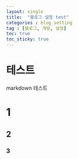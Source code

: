 ```yaml
---
layout: single
title:  "블로그 설정 test"
categories : blog_setting
tag : [블로그, 개발, 설정]
toc: true
toc_sticky: true
---
```


# 테스트

markdown 테스트 

# 1
## 2
### 3
